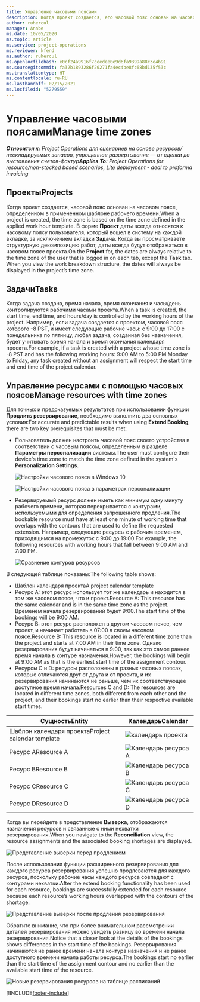```yaml
---
title: Управление часовыми поясами
description: Когда проект создается, его часовой пояс основан на часовом поясе, определенном в применяемом шаблоне рабочего времени.
author: ruhercul
manager: Annbe
ms.date: 10/05/2020
ms.topic: article
ms.service: project-operations
ms.reviewer: kfend
ms.author: ruhercul
ms.openlocfilehash: e0cf24a9916f7ceedee0e9d6fa9399a88c3e4b91
ms.sourcegitcommit: fa32b1893286f20271fa4ec4be8fc68bd135f53c
ms.translationtype: HT
ms.contentlocale: ru-RU
ms.lasthandoff: 02/15/2021
ms.locfileid: "5279559"
---
```

# <a name="manage-time-zones"></a><span data-ttu-id="dcd95-103">Управление часовыми поясами</span><span class="sxs-lookup"><span data-stu-id="dcd95-103">Manage time zones</span></span>

<span data-ttu-id="dcd95-104">_**Относится к:** Project Operations для сценариев на основе ресурсов/нескладируемых запасов, упрощенное развертывание — от сделки до выставления счетов-фактур_</span><span class="sxs-lookup"><span data-stu-id="dcd95-104">_**Applies To:** Project Operations for resource/non-stocked based scenarios, Lite deployment - deal to proforma invoicing_</span></span>


## <a name="projects"></a><span data-ttu-id="dcd95-105">Проекты</span><span class="sxs-lookup"><span data-stu-id="dcd95-105">Projects</span></span>

<span data-ttu-id="dcd95-106">Когда проект создается, часовой пояс основан на часовом поясе, определенном в примененном шаблоне рабочего времени.</span><span class="sxs-lookup"><span data-stu-id="dcd95-106">When a project is created, the time zone is based on the time zone defined in the applied work hour template.</span></span> <span data-ttu-id="dcd95-107">В форме **Проект** даты всегда относятся к часовому поясу пользователя, который вошел в систему на каждой вкладке, за исключением вкладки **Задача**. Когда вы просматриваете структурную декомпозицию работ, даты всегда будут отображаться в часовом поясе проекта.</span><span class="sxs-lookup"><span data-stu-id="dcd95-107">On the **Project** for, the dates are always relative to the time zone of the user that is logged in on each tab, except the **Task** tab. When you view the work breakdown structure, the dates will always be displayed in the project’s time zone.</span></span>

## <a name="tasks"></a><span data-ttu-id="dcd95-108">Задачи</span><span class="sxs-lookup"><span data-stu-id="dcd95-108">Tasks</span></span>

<span data-ttu-id="dcd95-109">Когда задача создана, время начала, время окончания и часы/день контролируются рабочими часами проекта.</span><span class="sxs-lookup"><span data-stu-id="dcd95-109">When a task is created, the start time, end time, and hours/day is controlled by the working hours of the project.</span></span> <span data-ttu-id="dcd95-110">Например, если задача создается с проектом, часовой пояс которого -8 PST, и имеет следующие рабочие часы: с 9:00 до 17:00 с понедельника по пятницу, любая задача, созданная без назначения, будет учитывать время начала и время окончания календаря проекта.</span><span class="sxs-lookup"><span data-stu-id="dcd95-110">For example, if a task is created with a project whose time zone is -8 PST and has the following working hours: 9:00 AM to 5:00 PM Monday to Friday, any task created without an assignment will respect the start time and end time of the project calendar.</span></span>

## <a name="manage-resources-with-time-zones"></a><span data-ttu-id="dcd95-111">Управление ресурсами с помощью часовых поясов</span><span class="sxs-lookup"><span data-stu-id="dcd95-111">Manage resources with time zones</span></span>

<span data-ttu-id="dcd95-112">Для точных и предсказуемых результатов при использовании функции **Продлить резервирование**, необходимо выполнить два основных условия:</span><span class="sxs-lookup"><span data-stu-id="dcd95-112">For accurate and predictable results when using **Extend Booking**, there are two key prerequisites that must be met:</span></span>  

- <span data-ttu-id="dcd95-113">Пользователь должен настроить часовой пояс своего устройства в соответствии с часовым поясом, определенным в разделе **Параметры персонализации** системы.</span><span class="sxs-lookup"><span data-stu-id="dcd95-113">The user must configure their device's time zone to match the time zone defined in the system's **Personalization Settings**.</span></span>
 
  ![Настройки часового пояса в Windows 10](media/reconcile-assignments-03.png)

  ![Настройки часового пояса в параметрах персонализации](media/reconcile-assignments-04.png)
 
- <span data-ttu-id="dcd95-116">Резервируемый ресурс должен иметь как минимум одну минуту рабочего времени, которая перекрывается с контурами, используемыми для определения запрошенного продления.</span><span class="sxs-lookup"><span data-stu-id="dcd95-116">The bookable resource must have at least one minute of working time that overlaps with the contours that are used to define the requested extension.</span></span> <span data-ttu-id="dcd95-117">Например, следующие ресурсы с рабочим временем, приходящимся на промежуток с 9:00 до 19:00.</span><span class="sxs-lookup"><span data-stu-id="dcd95-117">For example, the following resources with working hours that fall between 9:00 AM and 7:00 PM.</span></span> 

  ![Сравнение контуров ресурсов](media/reconcile-assignments-05.png)

<span data-ttu-id="dcd95-119">В следующей таблице показаны:</span><span class="sxs-lookup"><span data-stu-id="dcd95-119">The following table shows:</span></span>

- <span data-ttu-id="dcd95-120">Шаблон календаря проекта</span><span class="sxs-lookup"><span data-stu-id="dcd95-120">A project calendar template</span></span>
- <span data-ttu-id="dcd95-121">Ресурс A: этот ресурс использует тот же календарь и находится в том же часовом поясе, что и проект.</span><span class="sxs-lookup"><span data-stu-id="dcd95-121">Resource A: This resource has the same calendar and is in the same time zone as the project.</span></span> <span data-ttu-id="dcd95-122">Временем начала резервирований будет 9:00.</span><span class="sxs-lookup"><span data-stu-id="dcd95-122">The start time of the bookings will be 9:00 AM.</span></span>
- <span data-ttu-id="dcd95-123">Ресурс B: этот ресурс расположен в другом часовом поясе, чем проект, и начинает работать в 07:00 в своем часовом поясе.</span><span class="sxs-lookup"><span data-stu-id="dcd95-123">Resource B: This resource is located in a different time zone than the project and starts at 7:00 AM in their time zone.</span></span> <span data-ttu-id="dcd95-124">Однако резервирования будут начинаться в 9:00, так как это самое раннее время начала в контуре назначения.</span><span class="sxs-lookup"><span data-stu-id="dcd95-124">However, the bookings will begin at 9:00 AM as that is the earliest start time of the assignment contour.</span></span>
- <span data-ttu-id="dcd95-125">Ресурсы C и D: ресурсы расположены в разных часовых поясах, которые отличаются друг от друга и от проекта, и их резервирования начинаются не раньше, чем их соответствующее доступное время начала.</span><span class="sxs-lookup"><span data-stu-id="dcd95-125">Resources C and D: The resources are located in different time zones, both different from each other and the project, and their bookings start no earlier than their respective available start times.</span></span>

|<span data-ttu-id="dcd95-126">Сущность</span><span class="sxs-lookup"><span data-stu-id="dcd95-126">Entity</span></span>  |<span data-ttu-id="dcd95-127">Календарь</span><span class="sxs-lookup"><span data-stu-id="dcd95-127">Calendar</span></span>  |
|-|-|
|<span data-ttu-id="dcd95-128">Шаблон календаря проекта</span><span class="sxs-lookup"><span data-stu-id="dcd95-128">Project calendar template</span></span>   | ![календарь проекта](media/reconcile-assignments-06.png) |
|<span data-ttu-id="dcd95-130">Ресурс A</span><span class="sxs-lookup"><span data-stu-id="dcd95-130">Resource A</span></span>  | ![Календарь ресурса A](media/reconcile-assignments-06.png) |
|<span data-ttu-id="dcd95-132">Ресурс B</span><span class="sxs-lookup"><span data-stu-id="dcd95-132">Resource B</span></span>  |  ![Календарь ресурса B](media/reconcile-assignments-07.png) |
|<span data-ttu-id="dcd95-134">Ресурс C</span><span class="sxs-lookup"><span data-stu-id="dcd95-134">Resource C</span></span>  |  ![Календарь ресурса C](media/reconcile-assignments-08.png) |
|<span data-ttu-id="dcd95-136">Ресурс D</span><span class="sxs-lookup"><span data-stu-id="dcd95-136">Resource D</span></span>  | ![Календарь ресурса D](media/reconcile-assignments-09.png)  |
 
<span data-ttu-id="dcd95-138">Когда вы перейдете в представление **Выверка**, отображаются назначения ресурсов и связанные с ними нехватки резервирования.</span><span class="sxs-lookup"><span data-stu-id="dcd95-138">When you navigate to the **Reconciliation** view, the resource assignments and the associated booking shortages are displayed.</span></span>

![Представление выверки перед продлением](media/reconcile-assignments-10.png)

<span data-ttu-id="dcd95-140">После использования функции расширенного резервирования для каждого ресурса резервирования успешно продлеваются для каждого ресурса, поскольку рабочие часы каждого ресурса совпадают с контурами нехватки.</span><span class="sxs-lookup"><span data-stu-id="dcd95-140">After the extend booking functionality has been used for each resource, bookings are successfully extended for each resource because each resource’s working hours overlapped with the contours of the shortage.</span></span>

![Представление выверки после продления резервирования](media/reconcile-assignments-11.png) 

<span data-ttu-id="dcd95-142">Обратите внимание, что при более внимательном рассмотрении деталей резервирования можно увидеть разницу во времени начала резервирования.</span><span class="sxs-lookup"><span data-stu-id="dcd95-142">Notice that a closer look at the details of the bookings shows differences in the start time of the bookings.</span></span> <span data-ttu-id="dcd95-143">Резервирования начинаются не ранее времени начала контура назначения и не ранее доступного времени начала работы ресурса.</span><span class="sxs-lookup"><span data-stu-id="dcd95-143">The bookings start no earlier than the start time of the assignment contour and no earlier than the available start time of the resource.</span></span>

![Новые резервирования ресурсов на таблице расписаний](media/reconcile-assignments-12.png)


[!INCLUDE[footer-include](../includes/footer-banner.md)]